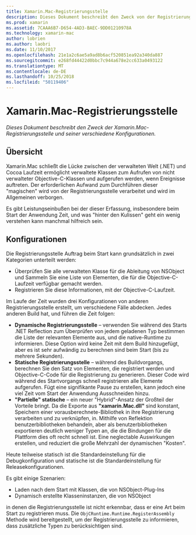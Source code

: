 ```yaml
---
title: Xamarin.Mac-Registrierungsstelle
description: Dieses Dokument beschreibt den Zweck von der Registrierungsstelle Xamarin.Mac und die dynamische, static und partielle statische (Hybrid) Nutzung Konfigurationen.
ms.prod: xamarin
ms.assetid: 7CAAA6B7-D654-4AD3-BAEC-9DD01210978A
ms.technology: xamarin-mac
author: lobrien
ms.author: laobri
ms.date: 11/10/2017
ms.openlocfilehash: 21e1a2c6ae5a9ad8b6acf520851ea92a340da887
ms.sourcegitcommit: e268fd44422d0bbc7c944a678e2cc633a0493122
ms.translationtype: MT
ms.contentlocale: de-DE
ms.lasthandoff: 10/25/2018
ms.locfileid: "50119406"
---
```

# <a name="xamarinmac-registrar"></a>Xamarin.Mac-Registrierungsstelle

_Dieses Dokument beschreibt den Zweck der Xamarin.Mac-Registrierungsstelle und seiner verschiedene Konfigurationen._

## <a name="overview"></a>Übersicht

Xamarin.Mac schließt die Lücke zwischen der verwalteten Welt (.NET) und Cocoa Laufzeit ermöglicht verwaltete Klassen zum Aufrufen von nicht verwalteter Objective-C-Klassen und aufgerufen werden, wenn Ereignisse auftreten. Der erforderlichen Aufwand zum Durchführen dieser "magischen" wird von der Registrierungsstelle verarbeitet und wird im Allgemeinen verborgen.

Es gibt Leistungseinbußen bei der dieser Erfassung, insbesondere beim Start der Anwendung Zeit, und was "hinter den Kulissen" geht ein wenig verstehen kann manchmal hilfreich sein.

## <a name="configurations"></a>Konfigurationen

Die Registrierungsstelle Auftrag beim Start kann grundsätzlich in zwei Kategorien unterteilt werden:

- Überprüfen Sie alle verwalteten Klasse für die Ableitung von NSObject und Sammeln Sie eine Liste von Elementen, die für die Objective-C-Laufzeit verfügbar gemacht werden.
- Registrieren Sie diese Informationen, mit der Objective-C-Laufzeit.

Im Laufe der Zeit wurden drei Konfigurationen von anderen Registrierungsstelle erstellt, um verschiedene Fälle abdecken. Jedes anderen Build hat, und führen die Zeit folgen:

- **Dynamische Registrierungsstelle** – verwenden Sie während des Starts .NET Reflection zum Überprüfen von jedem geladenen Typ bestimmen die Liste der relevanten Elemente aus, und die native-Runtime zu informieren. Diese Option wird keine Zeit mit dem Build hinzugefügt, aber es ist sehr aufwändig zu berechnen sind beim Start (bis zu mehrere Sekunden).
- **Statische Registrierungsstelle** – während des Buildvorgangs, berechnen Sie den Satz von Elementen, die registriert werden und Objective-C-Code für die Registrierung zu generieren. Dieser Code wird während des Startvorgangs schnell registrieren alle Elemente aufgerufen. Fügt eine signifikante Pause zu erstellen, kann jedoch eine viel Zeit vom Start der Anwendung Ausschneiden hinzu.
- **"Partielle" statische** – ein neuer "Hybrid"-Ansatz der Großteil der Vorteile bringt. Da die Exporte aus **"xamarin.Mac.dll"** sind konstant, Speichern einer vorausberechnete-Bibliothek in ihre Registrierung verarbeiten und zu verknüpfen, in. Mithilfe von Reflektion benutzerbibliotheken behandeln, aber als benutzerbibliotheken exportieren deutlich weniger Typen an, die die Bindungen für die Plattform dies oft recht schnell ist. Eine neglectable Auswirkungen erstellen, und reduziert die große Mehrzahl der dynamischen "Kosten".

Heute teilweise statisch ist die Standardeinstellung für die Debugkonfiguration und statische ist die Standardeinstellung für Releasekonfigurationen.

Es gibt einige Szenarien:

- Laden nach dem Start mit Klassen, die von NSObject-Plug-Ins
- Dynamisch erstellte Klasseninstanzen, die von NSObject

in denen die Registrierungsstelle ist nicht erkennbar, dass er eine Art beim Start zu registrieren muss. Die `ObjCRuntime.Runtime.RegisterAssembly` Methode wird bereitgestellt, um der Registrierungsstelle zu informieren, dass zusätzliche Typen zu berücksichtigen sind.
